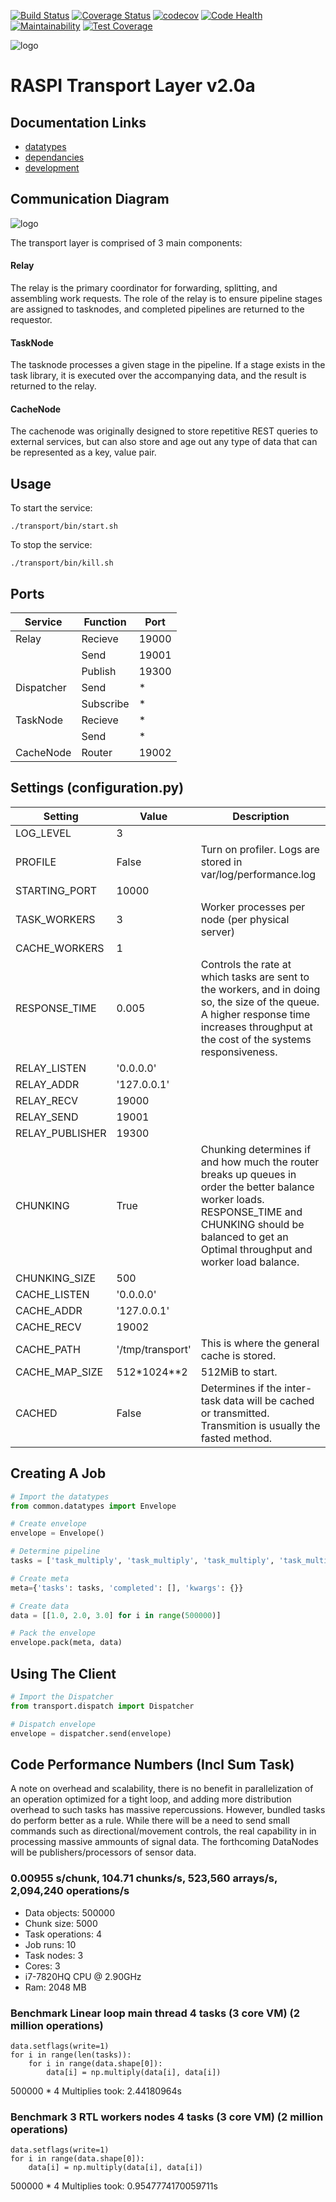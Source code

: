 [![Build Status](https://travis-ci.com/kelceydamage/rtl.svg?branch=master)](https://travis-ci.com/kelceydamage/rtl) [![Coverage Status](https://coveralls.io/repos/github/kelceydamage/rtl/badge.svg)](https://coveralls.io/github/kelceydamage/rtl) [![codecov](https://codecov.io/gh/kelceydamage/rtl/branch/master/graph/badge.svg)](https://codecov.io/gh/kelceydamage/rtl) [![Code Health](https://landscape.io/github/kelceydamage/rtl/master/landscape.svg?style=flat)](https://landscape.io/github/kelceydamage/rtl/master) [![Maintainability](https://api.codeclimate.com/v1/badges/05de3d7d075c1ca48b1a/maintainability)](https://codeclimate.com/github/kelceydamage/rtl/maintainability) [![Test Coverage](https://api.codeclimate.com/v1/badges/05de3d7d075c1ca48b1a/test_coverage)](https://codeclimate.com/github/kelceydamage/rtl/test_coverage)

![logo](https://github.com/kelceydamage/rtl/blob/master/docs/logo.png?raw=true)

# RASPI Transport Layer v2.0a

## Documentation Links

* [datatypes](https://github.com/kelceydamage/rtl/blob/master/DATATYPES.md)
* [dependancies](https://github.com/kelceydamage/rtl/blob/master/DEPENDANCIES.md)
* [development](https://github.com/kelceydamage/rtl/blob/master/DEVELOPMENT.md)

## Communication Diagram

![logo](https://github.com/kelceydamage/rtl/blob/master/docs/msg-diag.png?raw=true)

The transport layer is comprised of 3 main components:

#### Relay
The relay is the primary coordinator for forwarding, splitting, and assembling work requests. The role of the relay is to ensure pipeline stages are assigned to tasknodes, and completed pipelines are returned to the requestor.

#### TaskNode
The tasknode processes a given stage in the pipeline. If a stage exists in the task library, it is executed over the accompanying data, and the result is returned to the relay.

#### CacheNode
The cachenode was originally designed to store repetitive REST queries to external services, but can also store and age out any type of data that can be represented as a key, value pair.

## Usage

To start the service:
```
./transport/bin/start.sh
```

To stop the service:
```
./transport/bin/kill.sh
```

## Ports

| Service   | Function    | Port  |
|-----------|-------------|-------|
|Relay      | Recieve     | 19000 |
|           | Send        | 19001 |
|           | Publish     | 19300 |
|Dispatcher | Send        |*      |
|           | Subscribe   |*      |
|TaskNode   | Recieve     |*      |
|           | Send        |*      |
|CacheNode  | Router      | 19002 |

## Settings (configuration.py)

| Setting | Value | Description |
|---------|-------|-------------|
|LOG_LEVEL| 3     |             |
|PROFILE  | False | Turn on profiler. Logs are stored in var/log/performance.log |
|STARTING_PORT| 10000|          |
|TASK_WORKERS | 3 | Worker processes per node (per physical server) |
|CACHE_WORKERS | 1 |            |
|RESPONSE_TIME | 0.005 | Controls the rate at which tasks are sent to the workers, and in doing so, the size of the queue. A higher response time increases throughput at the cost of the systems responsiveness. |
|RELAY_LISTEN | '0.0.0.0' |     |
|RELAY_ADDR   | '127.0.0.1' |   |
|RELAY_RECV   | 19000       |   |
|RELAY_SEND   | 19001       |   |
|RELAY_PUBLISHER | 19300    |   |
|CHUNKING     | True | Chunking determines if and how much the router breaks up queues in order the better balance worker loads. RESPONSE_TIME and CHUNKING should be balanced to get an Optimal throughput and worker load balance.|
|CHUNKING_SIZE | 500 |          |
|CACHE_LISTEN | '0.0.0.0' | |
|CACHE_ADDR   | '127.0.0.1' |   |
|CACHE_RECV   | 19002 |         |
|CACHE_PATH   | '/tmp/transport' | This is where the general cache is stored. |
|CACHE_MAP_SIZE | 512*1024**2 | 512MiB to start. |
|CACHED       | False | Determines if the inter-task data will be cached or transmitted. Transmition is usually the fasted method. |

## Creating A Job
```python
# Import the datatypes
from common.datatypes import Envelope

# Create envelope
envelope = Envelope()

# Determine pipeline
tasks = ['task_multiply', 'task_multiply', 'task_multiply', 'task_multiply']

# Create meta
meta={'tasks': tasks, 'completed': [], 'kwargs': {}}

# Create data
data = [[1.0, 2.0, 3.0] for i in range(500000)]

# Pack the envelope
envelope.pack(meta, data)
```

## Using The Client

```python
# Import the Dispatcher
from transport.dispatch import Dispatcher

# Dispatch envelope
envelope = dispatcher.send(envelope)
```

## Code Performance Numbers (Incl Sum Task)

A note on overhead and scalability, there is no benefit in parallelization of an operation optimized for a tight loop, and adding more distribution overhead to such tasks has massive repercussions. However, bundled tasks do perform better as a rule. While there will be a need to send small commands such as directional/movement controls, the real capability in in processing massive ammounts of signal data. The forthcoming DataNodes will be publishers/processors of sensor data.

### 0.00955 s/chunk, 104.71 chunks/s, 523,560 arrays/s, 2,094,240 operations/s

* Data objects: 500000
* Chunk size: 5000
* Task operations: 4
* Job runs: 10
* Task nodes: 3
* Cores: 3
* i7-7820HQ CPU @ 2.90GHz
* Ram: 2048 MB

### Benchmark Linear loop main thread 4 tasks (3 core VM) (2 million operations)
```
data.setflags(write=1)
for i in range(len(tasks)):
    for i in range(data.shape[0]):
        data[i] = np.multiply(data[i], data[i])
```
500000 * 4 Multiplies took: 2.44180964s

### Benchmark 3 RTL workers nodes 4 tasks (3 core VM) (2 million operations)
```
data.setflags(write=1)
for i in range(data.shape[0]):
    data[i] = np.multiply(data[i], data[i])
```
500000 * 4 Multiplies took: 0.9547774170059711s

